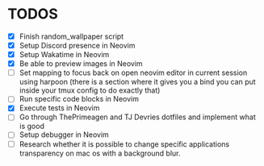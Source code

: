 # TODOS

- [x] Finish random_wallpaper script 
- [x] Setup Discord presence in Neovim
- [x] Setup Wakatime in Neovim
- [x] Be able to preview images in Neovim 
- [ ] Set mapping to focus back on open neovim editor in current session using harpoon (there is a section where it gives you a bind you can put inside your tmux config to do exactly that)
- [ ] Run specific code blocks in Neovim
- [x] Execute tests in Neovim 
- [ ] Go through ThePrimeagen and TJ Devries dotfiles and implement what is good
- [ ] Setup debugger in Neovim
- [ ] Research whether it is possible to change specific applications transparency on mac os with a background blur.
